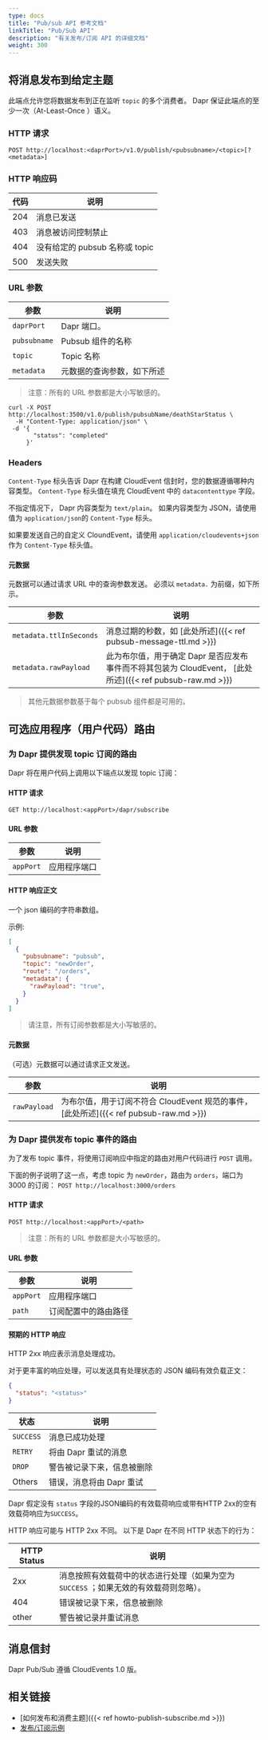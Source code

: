 ```yaml
---
type: docs
title: "Pub/sub API 参考文档"
linkTitle: "Pub/Sub API"
description: "有关发布/订阅 API 的详细文档"
weight: 300
---
```


## 将消息发布到给定主题

此端点允许您将数据发布到正在监听 `topic` 的多个消费者。 Dapr 保证此端点的至少一次（At-Least-Once ）语义。

### HTTP 请求

```
POST http://localhost:<daprPort>/v1.0/publish/<pubsubname>/<topic>[?<metadata>]
```

### HTTP 响应码

| 代码  | 说明                     |
| --- | ---------------------- |
| 204 | 消息已发送                  |
| 403 | 消息被访问控制禁止              |
| 404 | 没有给定的 pubsub 名称或 topic |
| 500 | 发送失败                   |

### URL 参数

| 参数           | 说明            |
| ------------ | ------------- |
| `daprPort`   | Dapr 端口。      |
| `pubsubname` | Pubsub 组件的名称  |
| `topic`      | Topic 名称      |
| `metadata`   | 元数据的查询参数，如下所述 |

> 注意：所有的 URL 参数都是大小写敏感的。

```shell
curl -X POST http://localhost:3500/v1.0/publish/pubsubName/deathStarStatus \
  -H "Content-Type: application/json" \
 -d '{
       "status": "completed"
     }'
```

### Headers

`Content-Type` 标头告诉 Dapr 在构建 CloudEvent 信封时，您的数据遵循哪种内容类型。 `Content-Type` 标头值在填充 CloudEvent 中的 `datacontenttype` 字段。

不指定情况下， Dapr 内容类型为 `text/plain`。 如果内容类型为 JSON，请使用值为 `application/json`的 `Content-Type` 标头。

如果要发送自己的自定义 CloundEvent，请使用 `application/cloudevents+json` 作为 `Content-Type` 标头值。

#### 元数据

元数据可以通过请求 URL 中的查询参数发送。 必须以 `metadata.` 为前缀，如下所示。

| 参数                      | 说明                                                                           |
| ----------------------- | ---------------------------------------------------------------------------- |
| `metadata.ttlInSeconds` | 消息过期的秒数，如 [此处所述]({{< ref pubsub-message-ttl.md >}})                          |
| `metadata.rawPayload`   | 此为布尔值，用于确定 Dapr 是否应发布事件而不将其包装为 CloudEvent， [此处所述]({{< ref pubsub-raw.md >}}) |

> 其他元数据参数基于每个 pubsub 组件都是可用的。

## 可选应用程序（用户代码）路由

### 为 Dapr 提供发现 topic 订阅的路由

Dapr 将在用户代码上调用以下端点以发现 topic 订阅：

#### HTTP 请求

```
GET http://localhost:<appPort>/dapr/subscribe
```

#### URL 参数

| 参数        | 说明     |
| --------- | ------ |
| `appPort` | 应用程序端口 |

#### HTTP 响应正文

一个 json 编码的字符串数组。

示例:

```json
[
  {
    "pubsubname": "pubsub",
    "topic": "newOrder",
    "route": "/orders",
    "metadata": {
      "rawPayload": "true",
    }
  }
]
```

> 请注意，所有订阅参数都是大小写敏感的。

#### 元数据

（可选）元数据可以通过请求正文发送。

| 参数           | 说明                                                              |
| ------------ | --------------------------------------------------------------- |
| `rawPayload` | 为布尔值，用于订阅不符合 CloudEvent 规范的事件，[此处所述]({{< ref pubsub-raw.md >}}) |

### 为 Dapr 提供发布 topic 事件的路由

为了发布 topic 事件，将使用订阅响应中指定的路由对用户代码进行 `POST` 调用。

下面的例子说明了这一点，考虑 topic 为 `newOrder`，路由为 `orders`，端口为 3000 的订阅： `POST http://localhost:3000/orders`

#### HTTP 请求

```
POST http://localhost:<appPort>/<path>
```

> 注意：所有的 URL 参数都是大小写敏感的。

#### URL 参数

| 参数        | 说明         |
| --------- | ---------- |
| `appPort` | 应用程序端口     |
| `path`    | 订阅配置中的路由路径 |

#### 预期的 HTTP 响应

HTTP 2xx 响应表示消息处理成功。

对于更丰富的响应处理，可以发送具有处理状态的 JSON 编码有效负载正文：

```json
{
  "status": "<status>"
}
```

| 状态        | 说明              |
| --------- | --------------- |
| `SUCCESS` | 消息已成功处理         |
| `RETRY`   | 将由 Dapr 重试的消息   |
| `DROP`    | 警告被记录下来，信息被删除   |
| Others    | 错误，消息将由 Dapr 重试 |

Dapr 假定没有 `status` 字段的JSON编码的有效载荷响应或带有HTTP 2xx的空有效载荷响应为`SUCCESS`。

HTTP 响应可能与 HTTP 2xx 不同。 以下是 Dapr 在不同 HTTP 状态下的行为：

| HTTP Status | 说明                                              |
| ----------- | ----------------------------------------------- |
| 2xx         | 消息按照有效载荷中的状态进行处理（如果为空为`SUCCESS` ；如果无效的有效载荷则忽略）。 |
| 404         | 错误被记录下来，信息被删除                                   |
| other       | 警告被记录并重试消息                                      |

## 消息信封

Dapr Pub/Sub 遵循 CloudEvents 1.0 版。

## 相关链接

* [如何发布和消费主题]({{< ref howto-publish-subscribe.md >}})
* [发布/订阅示例](https://github.com/dapr/quickstarts/tree/master/pub_sub)
